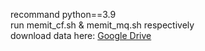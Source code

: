 recommand python==3.9  
run memit_cf.sh & memit_mq.sh respectively   
download data here:
[Google Drive](https://drive.google.com/drive/folders/1qVfmqE4WVUwNUHyMtcHZCnP8EhZ_XIAG?usp=drive_link)
